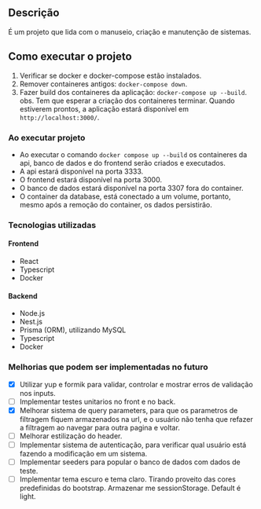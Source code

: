 ## Descrição

É um projeto que lida com o manuseio, criação e manutenção de sistemas.

## Como executar o projeto

1. Verificar se docker e docker-compose estão instalados.
2. Remover containeres antigos: `docker-compose down`.
3. Fazer build dos containeres da aplicação: `docker-compose up --build`.
   obs. Tem que esperar a criação dos containeres terminar. Quando estiverem prontos, a aplicação estará disponível em `http://localhost:3000/`.

<!-- ### Como popular o banco de dados com dados de teste
1. Executar o comando `docker exec -it api bash` para acessar o container da api.
2. Executar o comando `npm run seed` para popular o banco de dados com dados de teste. -->

### Ao executar projeto

- Ao executar o comando `docker compose up --build` os containeres da api, banco de dados e do frontend serão criados e executados.
- A api estará disponível na porta 3333.
- O frontend estará disponível na porta 3000.
- O banco de dados estará disponível na porta 3307 fora do container.
- O container da database, está conectado a um volume, portanto, mesmo após a remoção do container, os dados persistirão.

### Tecnologias utilizadas

#### Frontend

- React
- Typescript
- Docker

#### Backend

- Node.js
- Nest.js
- Prisma (ORM), utilizando MySQL
- Typescript
- Docker

### Melhorias que podem ser implementadas no futuro

- [x] Utilizar yup e formik para validar, controlar e mostrar erros de validação nos inputs.
- [ ] Implementar testes unitarios no front e no back.
- [x] Melhorar sistema de query parameters, para que os parametros de filtragem fiquem armazenados na url,
      e o usuário não tenha que refazer a filtragem ao navegar para outra pagina e voltar.
- [ ] Melhorar estilização do header.
- [ ] Implementar sistema de autenticação, para verificar qual usuário está fazendo a modificação em um sistema.
- [ ] Implementar seeders para popular o banco de dados com dados de teste.
- [ ] Implementar tema escuro e tema claro. Tirando proveito das cores predefinidas do bootstrap.
      Armazenar me sessionStorage. Default é light.

